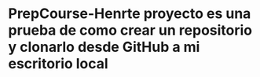 # PrepCourse-Henrte proyecto es una prueba de como crear un repositorio y clonarlo desde GitHub a mi escritorio local

